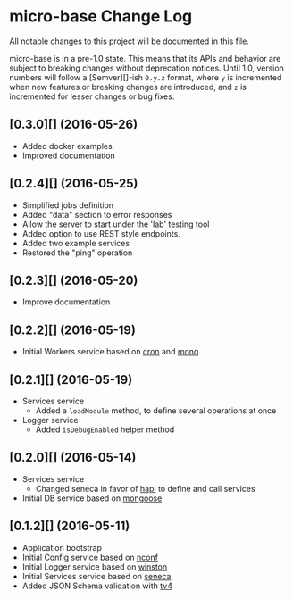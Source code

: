 # micro-base Change Log

All notable changes to this project will be documented in this file.

micro-base is in a pre-1.0 state. This means that its APIs and behavior are subject to breaking changes without deprecation notices. Until 1.0, version numbers will follow a [Semver][]-ish `0.y.z` format, where `y` is incremented when new features or breaking changes are introduced, and `z` is incremented for lesser changes or bug fixes.

## [0.3.0][] (2016-05-26)

* Added docker examples
* Improved documentation

## [0.2.4][] (2016-05-25)

* Simplified jobs definition
* Added "data" section to error responses
* Allow the server to start under the 'lab' testing tool
* Added option to use REST style endpoints.
* Added two example services
* Restored the "ping" operation

## [0.2.3][] (2016-05-20)

* Improve documentation

## [0.2.2][] (2016-05-19)

* Initial Workers service based on [cron](https://github.com/ncb000gt/node-cron) and [monq](https://github.com/scttnlsn/monq)

## [0.2.1][] (2016-05-19)

* Services service
  * Added a `loadModule` method, to define several operations at once
* Logger service
  * Added `isDebugEnabled` helper method

## [0.2.0][] (2016-05-14)

* Services service
  * Changed seneca in favor of [hapi](https://github.com/hapijs/hapi) to define and call services
* Initial DB service based on [mongoose](https://github.com/Automattic/mongoose)

## [0.1.2][] (2016-05-11)

* Application bootstrap
* Initial Config service based on [nconf](https://github.com/indexzero/nconf)
* Initial Logger service based on [winston](https://github.com/winstonjs/winston)
* Initial Services service based on [seneca](https://github.com/senecajs/seneca)
* Added JSON Schema validation with [tv4](https://github.com/geraintluff/tv4)
